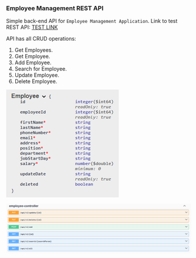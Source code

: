 ### Employee Management REST API

Simple back-end API for `Employee Management Application`.
Link to test REST API: [TEST LINK](https://employee-api-test-bfoj.onrender.com/swagger-ui/index.html)


API has all CRUD operations:
1. Get Employees.
2. Get Employee.
3. Add Employee.
4. Search for Employee.
5. Update Employee.
6. Delete Employee.

![img_1.png](readmeImg/img_1.png)

![img.png](readmeImg/img.png)


